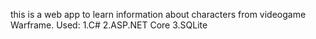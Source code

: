this is a web app to learn information about characters from videogame Warframe. Used: 1.C# 2.ASP.NET Core 3.SQLite
